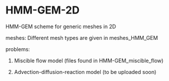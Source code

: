# HMM-GEM-2D

HMM-GEM scheme for generic meshes in 2D

meshes: Different mesh types are given in meshes_HMM_GEM

problems: 

1. Miscible flow model (files found in HMM-GEM_miscible_flow)

2. Advection-diffusion-reaction model (to be uploaded soon)
